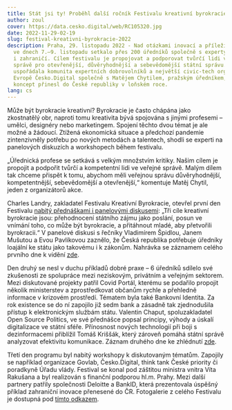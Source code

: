 ```yaml
---
title: Stát jsi ty! Proběhl další ročník Festivalu kreativní byrokracie
author: zoul
cover: https://data.cesko.digital/web/RC105320.jpg
date: 2022-11-29-02-19
slug: festival-kreativni-byrokracie-2022
description: Praha, 29. listopadu 2022 - Nad otázkami inovací a příležitostí se
  ve dnech 7.–9. listopadu setkalo přes 200 úředníků společně s experty z Česka
  i zahraničí. Cílem festivalu je propojovat a podporovat tvůrčí lidi ve veřejné
  správě pro otevřenější, důvěryhodnější a sebevědomější státní správu. Festival
  uspořádala komunita expertních dobrovolníků a největší civic-tech organizace v
  Evropě Česko.Digital společně s Matějem Chytilem, pražským úředníkem, který
  koncept přinesl do České republiky v loňském roce.
lang: cs
---
```

<!--StartFragment-->

Může být byrokracie kreativní? Byrokracie je často chápána jako zkostnatělý obr, naproti tomu kreativita bývá spojována s jinými profesemi – umělci, designéry nebo marketingem. Spojení těchto dvou témat je ale možné a žádoucí. Ztížená ekonomická situace a předchozí pandemie zintenzivněly potřebu po nových metodách a talentech, shodli se experti na panelových diskuzích a workshopech během festivalu. 

„Úřednická profese se setkává s velkým množstvím kritiky. Našim cílem je propojit a podpořit tvůrčí a kompetentní lidi ve veřejné správě. Malým dílem tak chceme přispět k tomu, abychom měli veřejnou správu důvěryhodnější, kompetentnější, sebevědomější a otevřenější,“ komentuje Matěj Chytil, jeden z organizátorů akce.

Charles Landry, zakladatel Festivalu Kreativní Byrokracie, otevřel první den Festivalu [nabitý přednáškami i panelovými diskusemi](https://creativebureaucracy.cz/wp-content/uploads/2022/11/WEB_PROGRAM_FINAL.pdf): „Tři cíle kreativní byrokracie jsou: přehodnocení státního zájmu jako poslání, posun ve vnímání toho, co může být byrokracie, a přitáhnout mladé, aby přetvořili byrokracii.“ V panelové diskusi s řečníky Vladimírem Špidlou, Janem Mušutou a Evou Pavlíkovou zaznělo, že Česká republika potřebuje úředníky loajální ke státu jako takovému i k zákonům. Nahrávka se záznamem celého prvního dne k vidění [zde](https://www.youtube.com/watch?v=-S9qp1LI6k4). 

Den druhý se nesl v duchu příkladů dobré praxe – 6 úředníků sdílelo své zkušenosti ze spolupráce mezi neziskovým, privátním a veřejným sektorem. Mezi diskutované projekty patřil Covid Portál, kterému se podařilo propojit několik ministerstev a zprostředkovat občanům rychle a přehledně informace v krizovém prostředí. Tématem byla také Bankovní Identita. Za rok existence se do ní zapojilo již sedm bank a zásadně tak zjednodušila přístup k elektronickým službám státu. Valentin Chaput, spoluzakladatel Open Source Politics, ve své přednášce popsal principy, výhody a úskalí digitalizace ve státní sféře. Přínosnost nových technologií při boji s dezinformacemi přiblížil Tomáš Kriššák, který zároveň pomáhá státní správě analyzovat efektivitu komunikace. Záznam druhého dne ke zhlédnutí [zde](https://www.youtube.com/watch?v=fQk1fYQfPlo). 

Třetí den programu byl nabitý workshopy k diskutovaným tématům. Zapojily se například organizace Govlab, Česko.Digital, think tank České priority či poradkyně Úřadu vlády. Festival se konal pod záštitou ministra vnitra Víta Rakušana a byl realizován s finanční podporou hl.m. Prahy. Mezi další partnery patřily společnosti Deloitte a BankID, která prezentovala úspěšný příklad zahraniční inovace přenesené do ČR. Fotogalerie z celého Festivalu je dostupná pod [tímto odkazem](https://romanacervenkova.pixieset.com/festivalkreativnbyrokracie/).

<!--EndFragment-->